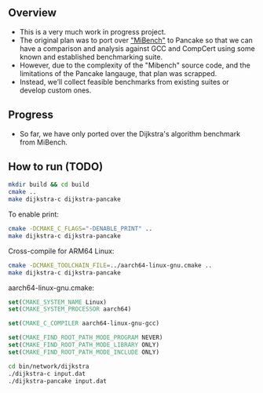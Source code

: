 ## Overview
- This is a very much work in progress project.
- The original plan was to port over ["MiBench"](https://github.com/embecosm/mibench) to Pancake so that we can have a comparison and analysis against GCC and CompCert using some known and established benchmarking suite.
- However, due to the complexity of the "Mibench" source code, and the limitations of the Pancake langauge, that plan was scrapped. 
- Instead, we’ll collect feasible benchmarks from existing suites or develop custom ones.

## Progress
- So far, we have only ported over the Dijkstra's algorithm benchmark from MiBench.

## How to run (TODO)
```bash
mkdir build && cd build
cmake ..
make dijkstra-c dijkstra-pancake
```

To enable print:
```bash
cmake -DCMAKE_C_FLAGS="-DENABLE_PRINT" ..
make dijkstra-c dijkstra-pancake
```

Cross-compile for ARM64 Linux:
```bash
cmake -DCMAKE_TOOLCHAIN_FILE=../aarch64-linux-gnu.cmake ..
make dijkstra-c dijkstra-pancake
```

aarch64-linux-gnu.cmake:
```cmake
set(CMAKE_SYSTEM_NAME Linux)
set(CMAKE_SYSTEM_PROCESSOR aarch64)

set(CMAKE_C_COMPILER aarch64-linux-gnu-gcc)

set(CMAKE_FIND_ROOT_PATH_MODE_PROGRAM NEVER)
set(CMAKE_FIND_ROOT_PATH_MODE_LIBRARY ONLY)
set(CMAKE_FIND_ROOT_PATH_MODE_INCLUDE ONLY)
```

```bash
cd bin/network/dijkstra
./dijkstra-c input.dat
./dijkstra-pancake input.dat
```
